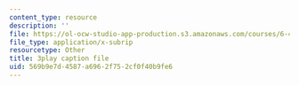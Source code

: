 ```yaml
---
content_type: resource
description: ''
file: https://ol-ocw-studio-app-production.s3.amazonaws.com/courses/6-451-principles-of-digital-communication-ii-spring-2005/569b9e7d4587a6962f752cf0f40b9fe6_3eqYo1LCGdw.srt
file_type: application/x-subrip
resourcetype: Other
title: 3play caption file
uid: 569b9e7d-4587-a696-2f75-2cf0f40b9fe6
---
```

